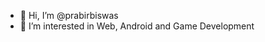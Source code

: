 - 👋 Hi, I’m @prabirbiswas
- 👀 I’m interested in Web, Android and Game Development
<!-- [![GitHub Streak](https://streak-stats.demolab.com?user=prabirbiswas&theme=onedark_duo)](https://git.io/streak-stats)
 -->
